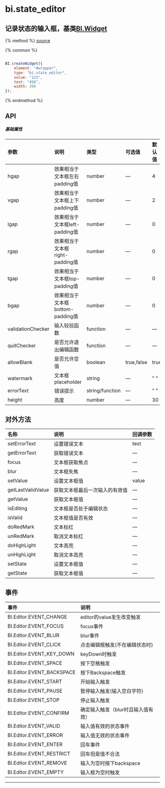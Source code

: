 # bi.state_editor

## 记录状态的输入框，基类[BI.Widget](/core/widget.md)

{% method %}
[source](https://jsfiddle.net/fineui/p68bwkmv/)

{% common %}
```javascript

BI.createWidget({
    element: "#wrapper",
    type: "bi.state_editor",
    value: "123",
    text: "456",
    width: 300
});

```

{% endmethod %}

## API
##### 基础属性
| 参数    | 说明           | 类型  | 可选值 | 默认值
| :------ |:-------------  | :-----| :----|:----
| hgap    | 效果相当于文本框左右padding值 |  number  |   —  |     4   |
| vgap    | 效果相当于文本框上下padding值 |  number  | — |      2  |
| lgap    | 效果相当于文本框left-padding值     |    number   |  —      |  0    |
| rgap    | 效果相当于文本框right-padding值     |    number  |   —    |  0    |
| tgap    |效果相当于文本框top-padding值     |    number   |  —|  0    |
| bgap    |  效果相当于文本框bottom-padding值     |    number  |  — |  0    |
| validationChecker    | 输入较验函数      |function|   — |   —   |
| quitChecker    | 是否允许退出编辑函数      |   function    |—  |    —   |
| allowBlank    |  是否允许空值     |    boolean    | true,false |  true    |
| watermark    |   文本框placeholder    |   string   |   —|  " "    |
| errorText    |  错误提示     |  string/function     |— | " "|
| height| 高度| number |— | 30|


 


## 对外方法
| 名称     | 说明                           |  回调参数     
| :------ |:-------------                  | :-----   
| setErrorText | 设置错误文本 | text |
| getErrorText | 获取错误文本 | —|
| focus | 文本框获取焦点| — |
| blur | 文本框失焦|—|
| setValue | 设置文本框值|value|
| getLastValidValue | 获取文本框最后一次输入的有效值| —|
| getValue | 获取文本框值|—|
| isEditing | 文本框是否处于编辑状态|—|
| isValid | 文本框值是否有效|—|
| doRedMark | 文本标红  | —  |
| unRedMark | 取消文本标红| —|
| doHighLight | 文本高亮 | —|
| unHighLight | 取消文本高亮 | —|
| setState | 设置文本框值 |—
| getState | 获取文本框值 | —

## 事件
| 事件     | 说明                |
| :------ |:------------- |
|BI.Editor.EVENT_CHANGE | editor的value发生改变触发   |
|BI.Editor.EVENT_FOCUS |  focus事件          |
|BI.Editor.EVENT_BLUR |  blur事件   |
|BI.Editor.EVENT_CLICK |    点击编辑框触发(不在编辑状态时)     |
|BI.Editor.EVENT_KEY_DOWN |  keyDown时触发 |
|BI.Editor.EVENT_SPACE | 按下空格触发 |
|BI.Editor.EVENT_BACKSPACE | 按下Backspace触发 |
|BI.Editor.EVENT_START | 开始输入触发 |
|BI.Editor.EVENT_PAUSE | 暂停输入触发(输入空白字符) |
|BI.Editor.EVENT_STOP | 停止输入触发 |
|BI.Editor.EVENT_CONFIRM | 确定输入触发（blur时且输入值有效） |
|BI.Editor.EVENT_VALID | 输入值有效的状态事件 |
|BI.Editor.EVENT_ERROR | 输入值无效的状态事件 |
|BI.Editor.EVENT_ENTER | 回车事件 |
|BI.Editor.EVENT_RESTRICT | 回车但是值不合法 |
|BI.Editor.EVENT_REMOVE | 输入为空时按下backspace |
|BI.Editor.EVENT_EMPTY | 输入框为空时触发 |




---


